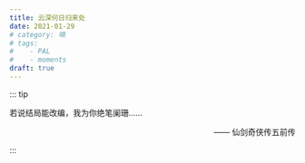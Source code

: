 ```yaml
---
title: 云深何日归来处
date: 2021-01-29
# category: 喃
# tags:
#    - PAL
#    - moments
draft: true
---
```


::: tip

若说结局能改编，我为你绝笔阑珊……

<p align="right"> —— 仙剑奇侠传五前传</p>

:::

<!-- more -->
